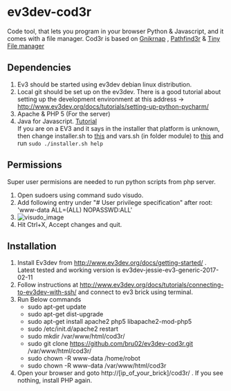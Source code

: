 # ev3dev-cod3r
Code tool, that lets you program in your browser Python & Javascript, and it comes with a file manager.
Cod3r is  based on <a href="https://github.com/jbenech/gnikrap">Gnikrnap</a> , <a href="https://github.com/okanulas/Pathfind3r">Pathfind3r</a> & <a href="https://github.com/prasathmani/tinyfilemanager">Tiny File manager</a>
## Dependencies
1. Ev3 should be started using ev3dev debian linux distribution.
2. Local git should be set up on the ev3dev. There is a good tutorial about setting up the development environment at this address -> http://www.ev3dev.org/docs/tutorials/setting-up-python-pycharm/
3. Apache & PHP 5 (For the server)
4. Java for Javascript. <a href="https://ev3dev-lang-java.github.io/docs/support/getting_started/brick.html">Tutorial</a><br>
   If you are on a EV3 and it says in the installer that platform is unknown, then change installer.sh to <a href="./docs/install/installer.sh.txt">this</a> and vars.sh (in folder module) to <a href="./docs/install/vars.sh.txt">this</a> and run ``` sudo ./installer.sh help ```

## Permissions
Super user permisions are needed to run python scripts from php server.  

1. Open sudoers using command sudo visudo.
2. Add following entry under "# User privilege specification" after root: 'www-data ALL=(ALL) NOPASSWD:ALL'
3. ![visudo_image](https://github.com/okanulas/Pathfind3r/blob/master/images/visudo.png)
4. Hit Ctrl+X, Accept changes and quit.


## Installation

1. Install Ev3dev from http://www.ev3dev.org/docs/getting-started/ . Latest tested and working version is ev3dev-jessie-ev3-generic-2017-02-11
2. Follow instructions at http://www.ev3dev.org/docs/tutorials/connecting-to-ev3dev-with-ssh/ and connect to ev3 brick using terminal.
3. Run Below commands
	* sudo apt-get update
	* sudo apt-get dist-upgrade
	* sudo apt-get install apache2 php5 libapache2-mod-php5
	* sudo /etc/init.d/apache2 restart
	* sudo mkdir /var/www/html/cod3r/
	* sudo git clone https://github.com/bru02/ev3dev-cod3r.git /var/www/html/cod3r/
	* sudo chown -R www-data /home/robot
	* sudo chown -R www-data /var/www/html/cod3r
4. Open your browser and goto http://[ip_of_your_brick]/cod3r/ . If you see nothing, install PHP again.<br>




